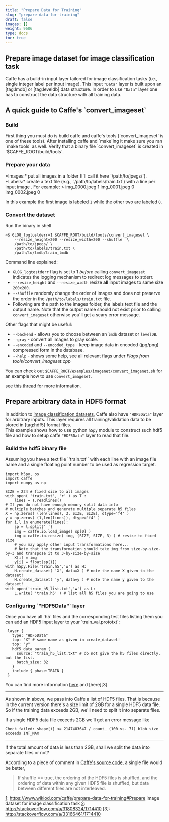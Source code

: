 ```yaml
---
title: "Prepare Data for Training"
slug: "prepare-data-for-training"
draft: false
images: []
weight: 9686
type: docs
toc: true
---
```


## Prepare image dataset for image classification task
Caffe has a build-in input layer tailored for image classification tasks (i.e., single integer label per input image). This input `"Data"` layer is built upon an [tag:lmdb] or [tag:leveldb] data structure. In order to use `"Data"` layer one has to construct the data structure with all training data.

<h2>A quick guide to Caffe's `convert_imageset`</h2>

<h3>Build</h3>
First thing you must do is build caffe and caffe's tools (`convert_imageset` is one of these tools).  
After installing caffe and `make`ing it make sure you ran `make tools` as well.  
Verify that a binary file `convert_imageset` is created in `$CAFFE_ROOT/build/tools`.

<h3>Prepare your data</h3>
*Images:* put all images in a folder (I'll call it here `/path/to/jpegs/`).  
*Labels:* create a text file (e.g., `/path/to/labels/train.txt`) with a line per input image <path/to/file> <label>. For example:  
> img_0000.jpeg 1  
img_0001.jpeg 0  
img_0002.jpeg 0  

In this example the first image is labeled `1` while the other two are labeled `0`. 

<h3>Convert the dataset</h3>
Run the binary in shell

    ~$ GLOG_logtostderr=1 $CAFFE_ROOT/build/tools/convert_imageset \
        --resize_height=200 --resize_width=200 --shuffle  \
        /path/to/jpegs/ \
        /path/to/labels/train.txt \
        /path/to/lmdb/train_lmdb

Command line explained:  

- `GLOG_logtostderr` flag is set to 1 *before* calling `convert_imageset` indicates the logging mechanism to redirect log messages to stderr.  
- `--resize_height` and `--resize_width` resize **all** input images to same size `200x200`.  
- `--shuffle` randomly change the order of images and does not preserve the order in the `/path/to/labels/train.txt` file.  
- Following are the path to the images folder, the labels text file and the output name. Note that the output name should not exist prior to calling `convert_imageset` otherwise you'll get a scary error message.

Other flags that might be useful:

- `--backend` - allows you to choose between an `lmdb` dataset or `levelDB`.
- `--gray`    - convert all images to gray scale.
- `--encoded` and `--encoded_type`  - keep image data in encoded (jpg/png) compressed form in the database.
- `--help`    - shows some help, see all relevant flags under *Flags from tools/convert_imageset.cpp*  


You can check out [`$CAFFE_ROOT/examples/imagenet/convert_imagenet.sh`][1]
for an example how to use `convert_imageset`.

 [1]: https://github.com/BVLC/caffe/blob/master/examples/imagenet/create_imagenet.sh 


see [this thread][2] for more information.

 [2]: http://stackoverflow.com/a/31431716/1714410

## Prepare arbitrary data in HDF5 format
In addition to [image classification datasets][1], Caffe also have `"HDF5Data"` layer for arbitrary inputs. This layer requires all training/validation data to be stored in [tag:hdf5] format files.  
This example shows how to use python `h5py` module to construct such hdf5 file and how to setup caffe `"HDF5Data"` layer to read that file.


<h3>Build the hdf5 binary file</h3>
Assuming you have a text file `'train.txt'` with each line with an image file name and a single floating point number to be used as regression target.

    import h5py, os
    import caffe
    import numpy as np

    SIZE = 224 # fixed size to all images
    with open( 'train.txt', 'r' ) as T :
        lines = T.readlines()
    # If you do not have enough memory split data into
    # multiple batches and generate multiple separate h5 files
    X = np.zeros( (len(lines), 3, SIZE, SIZE), dtype='f4' ) 
    y = np.zeros( (1,len(lines)), dtype='f4' )
    for i,l in enumerate(lines):
        sp = l.split(' ')
        img = caffe.io.load_image( sp[0] )
        img = caffe.io.resize( img, (SIZE, SIZE, 3) ) # resize to fixed size
        # you may apply other input transformations here...
        # Note that the transformation should take img from size-by-size-by-3 and transpose it to 3-by-size-by-size
        X[i] = img
        y[i] = float(sp[1])
    with h5py.File('train.h5','w') as H:
        H.create_dataset( 'X', data=X ) # note the name X given to the dataset!
        H.create_dataset( 'y', data=y ) # note the name y given to the dataset!
    with open('train_h5_list.txt','w') as L:
        L.write( 'train.h5' ) # list all h5 files you are going to use

<h3>Configuring `"HDF5Data"` layer</h3>
Once you have all `h5` files and the corresponding test files listing them you can add an HDF5 input layer to your `train_val.prototxt`:

     layer {
       type: "HDF5Data"
       top: "X" # same name as given in create_dataset!
       top: "y"
       hdf5_data_param {
         source: "train_h5_list.txt" # do not give the h5 files directly, but the list.
         batch_size: 32
       }
       include { phase:TRAIN }
     }


You can find more information [here][2] and [here][3].
___
As shown in above, we pass into Caffe a list of HDF5 files. That is because in the current version there's a size limit of 2GB for a single HDF5 data file. So if the training data exceeds 2GB, we'll need to split it into separate files.

If a single HDF5 data file exceeds 2GB we'll get an error message like 

    Check failed: shape[i] <= 2147483647 / count_ (100 vs. 71) blob size exceeds INT_MAX
---
If the total amount of data is less than 2GB, shall we split the data into separate files or not?

According to a piece of comment in [Caffe's source code][4], a single file would be better,

> If shuffle == true, the ordering of the HDF5 files is shuffled,
> and the ordering of data within any given HDF5 file is shuffled,
> but data between different files are not interleaved.


  [4]: https://github.com/BVLC/caffe/blob/master/src/caffe/proto/caffe.proto#L743-L755

 [1]: https://www.wikiod.com/caffe/prepare-data-for-training#Prepare image dataset for image classification task
 [2]: http://stackoverflow.com/a/31808324/1714410
 [3]: http://stackoverflow.com/a/33166461/1714410

